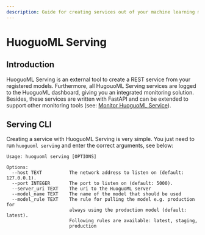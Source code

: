 ```yaml
---
description: Guide for creating services out of your machine learning models
---
```


# HuoguoML Serving

## Introduction

HuoguoML Serving is an external tool to create a REST service from your registered models. Furthermore, all HugouoML Serving services are logged to the HuoguoML dashboard, giving you an integrated monitoring solution. Besides, these services are written with FastAPI and can be extended to support other monitoring tools \(see: [Monitor HuoguoML Service](monitor-huoguoml-serving-service.md)\).

## Serving CLI

Creating a service with HuoguoML Serving is very simple. You just need to run `huoguoml serving` and enter the correct arguments, see below:

```text
Usage: huoguoml serving [OPTIONS]

Options:
  --host TEXT          The network address to listen on (default: 127.0.0.1).
  --port INTEGER       The port to listen on (default: 5000).
  --server_uri TEXT    The uri to the HuoguoML server
  --model_name TEXT    The name of the model that should be used
  --model_rule TEXT    The rule for pulling the model e.g. production for
                       always using the production model (default: latest).
                       Following rules are available: latest, staging,
                       production
```



